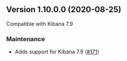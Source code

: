 ## Version 1.10.0.0 (2020-08-25)

Compatible with Kibana 7.9

### Maintenance
  * Adds support for Kibana 7.9 ([#171](https://github.com/opendistro-for-elasticsearch/alerting-kibana-plugin/pull/171))
